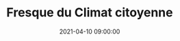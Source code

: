 ---
title: "Fresque du Climat citoyenne"
date: 2021-04-10 09:00:00
location: En ligne
draft: false
---